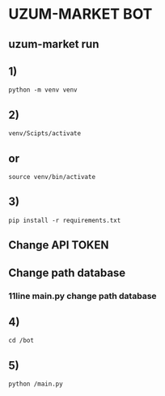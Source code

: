# UZUM-MARKET BOT 
## uzum-market run 

## 1)
```
python -m venv venv 
```
## 2) 
```
venv/Scipts/activate
```
## or
```commandline
source venv/bin/activate
```
## 3)
```
pip install -r requirements.txt
```
## Change API TOKEN 

## Change path database 
### 11line main.py change path database

## 4)
```commandline
cd /bot
```
## 5)
```commandline
python /main.py
```